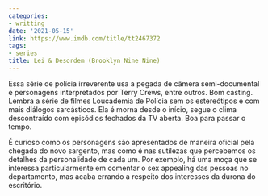 ```yaml
---
categories:
- writting
date: '2021-05-15'
link: https://www.imdb.com/title/tt2467372
tags:
- series
title: Lei & Desordem (Brooklyn Nine Nine)
---
```


Essa série de polícia irreverente usa a pegada de câmera semi-documental e personagens interpretados por Terry Crews, entre outros. Bom casting. Lembra a série de filmes Loucademia de Polícia sem os estereótipos e com mais diálogos sarcásticos. Ela é morna desde o início, segue o clima descontraído com episódios fechados da TV aberta. Boa para passar o tempo.

É curioso como os personagens são apresentados de maneira oficial pela chegada do novo sargento, mas como é nas sutilezas que percebemos os detalhes da personalidade de cada um. Por exemplo, há uma moça que se interessa particularmente em comentar o sex appealing das pessoas no departamento, mas acaba errando a respeito dos interesses da durona do escritório.

